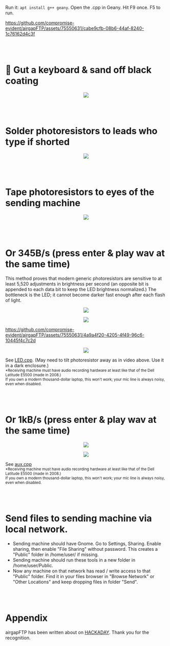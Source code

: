 Run it: ```apt install g++ geany```. Open the .cpp in Geany. Hit F9 once. F5 to run.

https://github.com/compromise-evident/airgapFTP/assets/75550631/cabe9cfb-08b6-44af-8240-1c76162d4c3f

<br>
<br>

# :hocho: Gut a keyboard & sand off black coating

<p align="center">
  <img src="https://raw.githubusercontent.com/compromise-evident/airgapFTP/main/Other/Keyboard_guts_5f4a0b228621479a36b128017924c866.png">
</p>

<br>
<br>

# Solder photoresistors to leads who type if shorted

<p align="center">
  <img src="https://raw.githubusercontent.com/compromise-evident/airgapFTP/main/Other/Keyboard_photoresistors_d64aedee67e91108087d5896876716c1.jpg">
</p>

<br>
<br>

# Tape photoresistors to eyes of the sending machine

<p align="center">
  <img src="https://raw.githubusercontent.com/compromise-evident/airgapFTP/refs/heads/main/Other/Terminal.png">
</p>

<br>
<br>

# Or 345B/s (press enter & play wav at the same time)

This method proves that modern generic photoresistors are
sensitive to at least 5,520 adjustments in brightness per second
(an opposite bit is appended to each data bit to keep
the LED brightness normalized.) The bottleneck is the LED;
it cannot become darker fast enough after each flash of light.

<p align="center">
  <img src="https://raw.githubusercontent.com/compromise-evident/airgapFTP/main/Other/LED/Close-up.jpeg">
</p>

<p align="center">
  <img src="https://raw.githubusercontent.com/compromise-evident/airgapFTP/main/Other/LED/Materials.jpeg">
</p>

https://github.com/compromise-evident/airgapFTP/assets/75550631/4a9a4f20-4205-4f49-96c6-10445f4c7c2d

<p align="center">
  <img src="https://raw.githubusercontent.com/compromise-evident/airgapFTP/main/Other/LED/Terminal_36d7579acafa3983936d0f34204d4993.png">
</p>

See [LED.cpp](https://github.com/compromise-evident/airgapFTP/blob/main/Other/LED/LED.cpp). (May need to tilt photoresistor away as in video above. Use it in a dark enclosure.) <br>
<sub>*Receiving machine must have audio recording hardware at least like that of the Dell Latitude E5500 (made in 2008.) <br>
If you own a modern thousand-dollar laptop, this won't work; your mic line is always noisy, even when disabled.<sub/>

<br>
<br>

# Or 1kB/s (press enter & play wav at the same time)

<p align="center">
  <img src="https://raw.githubusercontent.com/compromise-evident/airgapFTP/main/Other/aux/aux_cord.png">
</p>

<p align="center">
  <img src="https://raw.githubusercontent.com/compromise-evident/airgapFTP/main/Other/aux/Terminal_20686babfe4882286b0217374c0c4f45.png">
</p>

See [aux.cpp](https://github.com/compromise-evident/airgapFTP/blob/main/Other/aux/aux.cpp) <br>
<sub>*Receiving machine must have audio recording hardware at least like that of the Dell Latitude E5500 (made in 2008.) <br>
If you own a modern thousand-dollar laptop, this won't work; your mic line is always noisy, even when disabled.<sub/>

<br>
<br>

# Send files to sending machine via local network.

* Sending machine should have Gnome.
  Go to Settings, Sharing. Enable sharing, then enable
  "File Sharing" without password. This creates a "Public"
  folder in /home/user/ if missing.
* Sending machine should run these tools in a new folder in /home/user/Public.
* Now any machine on that network has read / write access
  to that "Public" folder. Find it in your files browser
  in "Browse Network" or "Other Locations" and keep dropping files in folder "Send".

<br>
<br>

# Appendix

airgapFTP has been written about on
[HACKADAY](https://hackaday.com/2024/03/19/photoresistors-provide-air-gap-data-transfer-slowly/). Thank you for the recognition.
